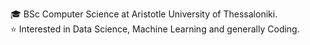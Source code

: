🎓 BSc Computer Science at Aristotle University of Thessaloniki. <br/>
⭐️ Interested in Data Science, Machine Learning and generally Coding.

[comment]: <**GitHub Stats**>

[comment]: <![Stats](https://github.com/Gatmatz/GithubStats/blob/master/generated/overview.svg#gh-dark-mode-only)> 
[comment]: <![Top Langs](https://github.com/Gatmatz/GithubStats/blob/master/generated/languages.svg#gh-dark-mode-only)> 

